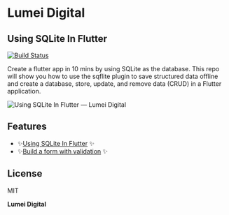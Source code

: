 # Lumei Digital
## Using SQLite In Flutter
 
[![Build Status](https://travis-ci.org/joemccann/dillinger.svg?branch=master)](https://medium.com/@lumeilin301/using-sqlite-in-flutter-4b16e5ef36dc)

Create a flutter app in 10 mins by using SQLite as the database. This repo will show you how to use the sqflite plugin to save structured data offline and create a database, store, update, and remove data (CRUD) in a Flutter application.

![Using SQLite In Flutter — Lumei Digital](https://github.com/lumei301/flutter-sqlite/blob/master/Using%20SQLite%20In%20Flutter%20%E2%80%94%20Lumei%20Digital.gif "Using SQLite In Flutter")


## Features
- ✨[Using SQLite In Flutter](https://medium.com/@lumeilin301/using-sqlite-in-flutter-4b16e5ef36dc) ✨
- ✨[Build a form with validation](https://medium.com/@lumeilin301/flutter-firebase-app-tutorial-part-8-toggle-between-forms-and-form-validation-861107bb129d) ✨
 

## License

MIT

**Lumei Digital**

